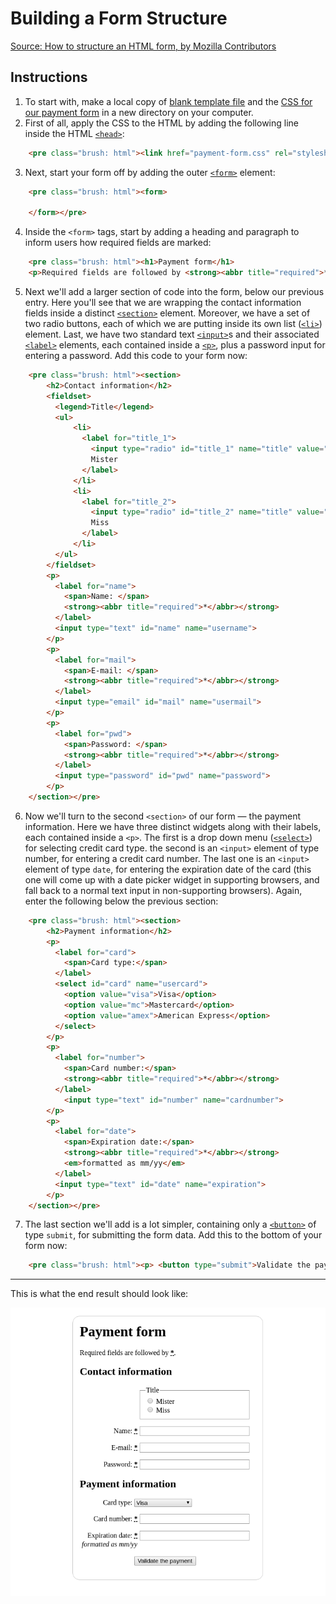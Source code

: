 # Building a Form Structure

[Source: How to structure an HTML form, by Mozilla Contributors](https://developer.mozilla.org/en-US/docs/Learn/HTML/Forms/How_to_structure_an_HTML_form)

## Instructions

1. To start with, make a local copy of [blank template file](https://github.com/mdn/learning-area/blob/master/html/introduction-to-html/getting-started/index.html) and the [CSS for our payment form](https://github.com/mdn/learning-area/blob/master/html/forms/html-form-structure/payment-form.css) in a new directory on your computer.
2. First of all, apply the CSS to the HTML by adding the following line inside the HTML [`<head>`](/en-US/docs/Web/HTML/Element/head "The HTML <head> element provides general information (metadata) about the document, including its title and links to its scripts and style sheets."):

```html
    <pre class="brush: html"><link href="payment-form.css" rel="stylesheet"></pre>
```

3. Next, start your form off by adding the outer [`<form>`](/en-US/docs/Web/HTML/Element/form "The HTML <form> element represents a document section that contains interactive controls to submit information to a web server.") element:

```html
    <pre class="brush: html"><form>

    </form></pre>
```

4. Inside the `<form>` tags, start by adding a heading and paragraph to inform users how required fields are marked:

```html
    <pre class="brush: html"><h1>Payment form</h1>
    <p>Required fields are followed by <strong><abbr title="required">*</abbr></strong>.</p></pre>
```

5. Next we'll add a larger section of code into the form, below our previous entry. Here you'll see that we are wrapping the contact information fields inside a distinct [`<section>`](/en-US/docs/Web/HTML/Element/section "The HTML <section> element represents a standalone section of functionality contained within an HTML document, typically with a heading, which doesn't have a more specific semantic element to represent it.") element. Moreover, we have a set of two radio buttons, each of which we are putting inside its own list ([`<li>`](/en-US/docs/Web/HTML/Element/li "The HTML <li> element is used to represent an item in a list. It must be contained in a parent element: an ordered list (<ol>), an unordered list (<ul>), or a menu (<menu>). In menus and unordered lists, list items are usually displayed using bullet points. In ordered lists, they are usually displayed with an ascending counter on the left, such as a number or letter.")) element. Last, we have two standard text [`<input>`](/en-US/docs/Web/HTML/Element/input "The HTML <input> element is used to create interactive controls for web-based forms in order to accept data from the user.")s and their associated [`<label>`](/en-US/docs/Web/HTML/Element/label "The HTML <label> element represents a caption for an item in a user interface.") elements, each contained inside a [`<p>`](/en-US/docs/Web/HTML/Element/p "The HTML <p> element represents a paragraph of text."), plus a password input for entering a password. Add this code to your form now:

```html
    <pre class="brush: html"><section>
        <h2>Contact information</h2>
        <fieldset>
          <legend>Title</legend>
          <ul>
              <li>
                <label for="title_1">
                  <input type="radio" id="title_1" name="title" value="M." >
                  Mister
                </label>
              </li>
              <li>
                <label for="title_2">
                  <input type="radio" id="title_2" name="title" value="Ms.">
                  Miss
                </label>
              </li>
          </ul>
        </fieldset>
        <p>
          <label for="name">
            <span>Name: </span>
            <strong><abbr title="required">*</abbr></strong>
          </label>
          <input type="text" id="name" name="username">
        </p>
        <p>
          <label for="mail">
            <span>E-mail: </span>
            <strong><abbr title="required">*</abbr></strong>
          </label>
          <input type="email" id="mail" name="usermail">
        </p>
        <p>
          <label for="pwd">
            <span>Password: </span>
            <strong><abbr title="required">*</abbr></strong>
          </label>
          <input type="password" id="pwd" name="password">
        </p>
    </section></pre>
```

6. Now we'll turn to the second `<section>` of our form — the payment information. Here we have three distinct widgets along with their labels, each contained inside a `<p>`. The first is a drop down menu ([`<select>`](/en-US/docs/Web/HTML/Element/select "The HTML <select> element represents a control that provides a menu of options:")) for selecting credit card type. the second is an `<input>` element of type number, for entering a credit card number. The last one is an `<input>` element of type `date`, for entering the expiration date of the card (this one will come up with a date picker widget in supporting browsers, and fall back to a normal text input in non-supporting browsers). Again, enter the following below the previous section:

```html
    <pre class="brush: html"><section>
        <h2>Payment information</h2>
        <p>
          <label for="card">
            <span>Card type:</span>
          </label>
          <select id="card" name="usercard">
            <option value="visa">Visa</option>
            <option value="mc">Mastercard</option>
            <option value="amex">American Express</option>
          </select>
        </p>
        <p>
          <label for="number">
            <span>Card number:</span>
            <strong><abbr title="required">*</abbr></strong>
          </label>
            <input type="text" id="number" name="cardnumber">
        </p>
        <p>
          <label for="date">
            <span>Expiration date:</span>
            <strong><abbr title="required">*</abbr></strong>
            <em>formatted as mm/yy</em>
          </label>
          <input type="text" id="date" name="expiration">
        </p>
    </section></pre>
```

7. The last section we'll add is a lot simpler, containing only a [`<button>`](/en-US/docs/Web/HTML/Element/button "The HTML <button> element represents a clickable button.") of type `submit`, for submitting the form data. Add this to the bottom of your form now:

```html
    <pre class="brush: html"><p> <button type="submit">Validate the payment</button> </p></pre>
```

---

This is what the end result should look like:

![screenshotS](assets/screenshot.png)